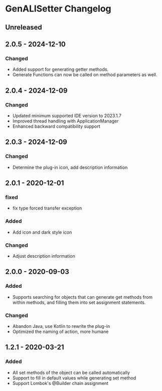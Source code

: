 # GenALlSetter Changelog

## Unreleased

## 2.0.5 - 2024-12-10

### Changed

- Added support for generating getter methods.
- Generate Functions can now be called on method parameters as well.

## 2.0.4 - 2024-12-09

### Changed

- Updated minimum supported IDE version to 2023.1.7
- Improved thread handling with ApplicationManager
- Enhanced backward compatibility support

## 2.0.3 - 2024-12-09

### Changed

- Determine the plug-in icon, add description information

## 2.0.1 - 2020-12-01

### fixed

- fix type forced transfer exception

### Added

- Add icon and dark style icon

### Changed

- Adjust description information

## 2.0.0 - 2020-09-03

### Added

- Supports searching for objects that can generate get methods from within methods, and filling them into set assignment statements.

### Changed

- Abandon Java, use Kotlin to rewrite the plug-in
- Optimized the naming of action, more humane

## 1.2.1 - 2020-03-21

### Added

- All set methods of the object can be called automatically
- Support to fill in default values ​​while generating set method
- Support Lombok's @Builder chain assignment
